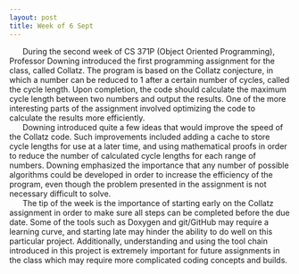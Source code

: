 ```yaml
---
layout: post
title: Week of 6 Sept
---
```


&nbsp;&nbsp;&nbsp;&nbsp;&nbsp;&nbsp;During the second week of CS 371P (Object Oriented Programming), Professor Downing introduced the first programming assignment for the class, called Collatz. The program is based on the Collatz conjecture, in which a number can be reduced to 1 after a certain number of cycles, called the cycle length. Upon completion, the code should calculate the maximum cycle length between two numbers and output the results. One of the more interesting parts of the assignment involved optimizing the code to calculate the results more efficiently. <br>
&nbsp;&nbsp;&nbsp;&nbsp;&nbsp;&nbsp;Downing introduced quite a few ideas that would improve the speed of the Collatz code. Such improvements included adding a cache to store cycle lengths for use at a later time, and using mathematical proofs in order to reduce the number of calculated cycle lengths for each range of numbers. Downing emphasized the importance that any number of possible algorithms could be developed in order to increase the efficiency of the program, even though the problem presented in the assignment is not necessary difficult to solve. <br>
&nbsp;&nbsp;&nbsp;&nbsp;&nbsp;&nbsp;The tip of the week is the importance of starting early on the Collatz assignment in order to make sure all steps can be completed before the due date. Some of the tools such as Doxygen and git/GitHub may require a learning curve, and starting late may hinder the ability to do well on this particular project. Additionally, understanding and using the tool chain introduced in this project is extremely important for future assignments in the class which may require more complicated coding concepts and builds. 

